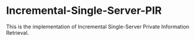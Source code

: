 # Incremental-Single-Server-PIR
This is the implementation of Incremental Single-Server Private Information Retrieval.
